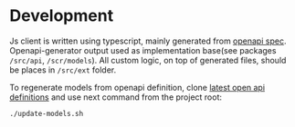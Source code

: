 # Development

Js client is written using typescript, mainly generated from [openapi spec](https://github.com/regulaforensics/DocumentReader-api-openapi). 
Openapi-generator output used as implementation base(see packages `/src/api`, `/scr/models`). 
All custom logic, on top of generated files, should be places in `/src/ext` folder.

To regenerate models from openapi definition, 
clone [latest open api definitions](https://github.com/regulaforensics/DocumentReader-api-openapi)
and use next command from the project root:
```bash
./update-models.sh
```
